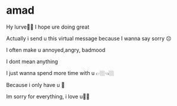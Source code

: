 # amad
Hy lurve🫶🏼
I hope ure doing great

Actually i send u this virtual message because 
I wanna say sorry ☹️

I often make u annoyed,angry, badmood

I dont mean anything 

I just wanna spend more time with u 👉🏼👈🏼

Because i only have u 👀
 
Im sorry for everything, i love u🫶🏼

